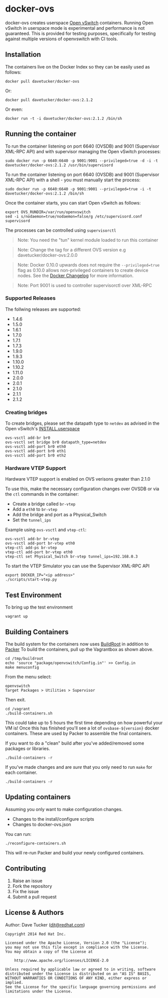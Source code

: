 docker-ovs
==========

docker-ovs creates userspace [Open vSwitch](http://openvswitch.org) containers.
Running Open vSwitch in userspace mode is experimental and performance is not guaranteed.
This is provided for testing purposes, specifically for testing against multiple versions of openvswitch with CI tools.

## Installation

The containers live on the Docker Index so they can be easily used as follows:

    docker pull davetucker/docker-ovs

Or:

    docker pull davetucker/docker-ovs:2.1.2

Or even:

    docker run -t -i davetucker/docker-ovs:2.1.2 /bin/sh

## Running the container

To run the container listening on port 6640 (OVSDB) and 9001 (Supervisor XML-RPC API) and with supervisor managing the Open vSwitch processes:

    sudo docker run -p 6640:6640 -p 9001:9001 --privileged=true -d -i -t davetucker/docker-ovs:2.1.2 /usr/bin/supervisord

To run the container listening on port 6640 (OVSDB) and 9001 (Supervisor XML-RPC API) with a shell - you must manually start the process:

    sudo docker run -p 6640:6640 -p 9001:9001 --privileged=true -i -t davetucker/docker-ovs:2.1.2 /bin/sh
    
Once the container starts, you can start Open vSwitch as follows:

    export OVS_RUNDIR=/var/run/openvswitch
	sed -i s/nodaemon=true/nodaemon=false/g /etc/supervisord.conf
	supervisord
	
The processes can be controlled using `supervisorctl`

> Note: You need the "tun" kernel module loaded to run this container

> Note: Change the tag for a different OVS version e.g davetucker/docker-ovs:2.0.0

> Note: Docker 0.10.0 upwards does not require the `--privileged=true` flag as 0.10.0 allows non-privileged containers to create device nodes. See the [Docker Changelog](https://github.com/dotcloud/docker/blob/master/CHANGELOG.md) for more information.

> Note: Port 9001 is used to controller supervisorctl over XML-RPC

### Supported Releases

The follwing releases are supported:

- 1.4.6
- 1.5.0
- 1.6.1
- 1.7.0
- 1.7.1
- 1.7.3
- 1.9.0
- 1.9.3
- 1.10.0
- 1.10.2
- 1.11.0
- 2.0.0
- 2.0.1
- 2.1.0
- 2.1.1
- 2.1.2

### Creating bridges

To create bridges, please set the datapath type to `netdev` as advised in the Open vSwitch's [INSTALL.userspace](http://git.openvswitch.org/cgi-bin/gitweb.cgi?p=openvswitch;a=blob;f=INSTALL.userspace;h=f54b93e2e54c2efdc88054519038d98390e4183c;hb=HEAD)

    ovs-vsctl add-br br0
    ovs-vsctl set bridge br0 datapath_type=netdev
    ovs-vsctl add-port br0 eth0
    ovs-vsctl add-port br0 eth1
    ovs-vsctl add-port br0 eth2

### Hardware VTEP Support

Hardware VTEP support is enabled on OVS verisons greater than 2.1.0

To use this, make the necessary configuration changes over OVSDB or via the `ctl` commands in the container:

- Create a bridge called `br-vtep`
- Add a `eth0` to `br-vtep`
- Add the bridge and port as a Physical_Switch
- Set the `tunnel_ips`

Example using `ovs-vsctl` and `vtep-ctl`:

    ovs-vsctl add-br br-vtep
    ovs-vsctl add-port br-vtep eth0
    vtep-ctl add-ps br-vtep
    vtep-ctl add-port br-vtep eth0
    vtep-ctl set Physical_Switch br-vtep tunnel_ips=192.168.0.3

To start the VTEP Simulator you can use the Supervisor XML-RPC API

    export DOCKER_IP="<ip address>"
    ./scripts/start-vtep.py

## Test Environment

To bring up the test environment

    vagrant up

## Building Containers

The build system for the containers now uses [BuildRoot](http://buildroot.uclibc.org/) in addition to [Packer](http://packer.io)
To build the containers, pull up the Vagrantbox as shown above.

    cd /tmp/buildroot
    echo 'source "package/openvswitch/Config.in"' >> Config.in
    make menuconfig

From the menu select:

    openvswitch
    Target Packages > Utilities > Supervisor

Then exit.

    cd /vagrant
    ./build-containers.sh

This could take up to 5 hours the first time depending on how powerful your VM is!
Once this has finished you'll see a lot of `ovsbase-${version}` docker containers.
These are used by Packer to assemble the final containers.

If you want to do a "clean" build after you've added/removed some packages or libraries.

    ./build-containers -r

If you've made changes and are *sure* that you only need to run `make` for each container.

    ./build-containers -r

## Updating containers

Assuming you only want to make configuration changes.

- Changes to the install/configure scripts
- Changes to docker-ovs.json

You can run:

    ./reconfigure-containers.sh

This will re-run Packer and build your newly configured containers.

## Contributing

1. Raise an issue
2. Fork the repository
3. Fix the issue
4. Submit a pull request

## License & Authors

Author: Dave Tucker (djt@redhat.com)

    Copyright 2014 Red Hat Inc.

    Licensed under the Apache License, Version 2.0 (the "License");
    you may not use this file except in compliance with the License.
    You may obtain a copy of the License at

        http://www.apache.org/licenses/LICENSE-2.0

    Unless required by applicable law or agreed to in writing, software
    distributed under the License is distributed on an "AS IS" BASIS,
    WITHOUT WARRANTIES OR CONDITIONS OF ANY KIND, either express or implied.
    See the License for the specific language governing permissions and
    limitations under the License.
